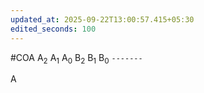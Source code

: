 ```yaml
---
updated_at: 2025-09-22T13:00:57.415+05:30
edited_seconds: 100
---
```

#COA 
A<sub>2</sub> A<sub>1</sub> A<sub>0</sub> 
B<sub>2</sub> B<sub>1</sub> B<sub>0</sub> 
`-------`


A<sub>